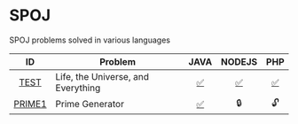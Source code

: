 # SPOJ
SPOJ problems solved in various languages

ID          | Problem                                               | JAVA                                     | NODEJS                                 | PHP
:---------: | ----------------------------------------------------- | :--------------------------------------: | :------------------------------------: | :------------------------------------:
[TEST]      | Life, the Universe, and Everything                    | [:white_check_mark:](./JAVA/TEST.java)   | [:white_check_mark:](./NODEJS/TEST.js) | [:white_check_mark:](./NODEJS/TEST.js)
[PRIME1]    | Prime Generator                                       | [:white_check_mark:](./JAVA/PRIME1.java) | :lock:                                 | :unlock:



[TEST]:     http://www.spoj.com/problems/TEST/
[PRIME1]:   http://www.spoj.com/problems/PRIME1/
